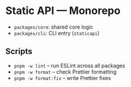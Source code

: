 # Static API — Monorepo

- `packages/core`: shared core logic
- `packages/cli`: CLI entry (`staticapi`)

## Scripts

- `pnpm -w lint` – run ESLint across all packages
- `pnpm -w format` – check Prettier formatting
- `pnpm -w format:fix` – write Prettier fixes
